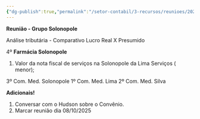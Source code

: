 ```yaml
---
{"dg-publish":true,"permalink":"/setor-contabil/3-recursos/reunioes/202507161300-reuniao/","dgPassFrontmatter":true,"created":"2025-07-16T11:05:31.766-03:00","updated":"2025-07-16T14:23:53.603-03:00"}
---
```


**Reunião - Grupo Solonopole**

Análise tributária - Comparativo Lucro Real X Presumido

4º **Farmácia Solonopole**

1) Valor da nota fiscal de serviços na Solonopole da Lima Serviços ( menor);

3º Com. Med. Solonopole
1º Com. Med. Lima
2º Com. Med. Silva

**Adicionais!**

1) Conversar com o Hudson sobre o Convênio.
2) Marcar reunião dia 08/10/2025



